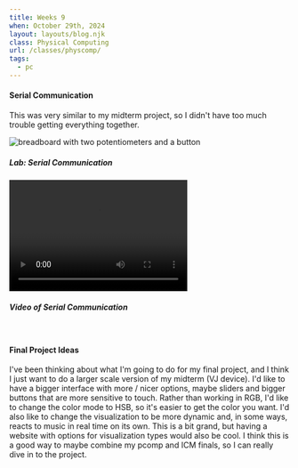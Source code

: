 ```yaml
---
title: Weeks 9
when: October 29th, 2024
layout: layouts/blog.njk
class: Physical Computing
url: /classes/physcomp/
tags:
  - pc
---
```


#### Serial Communication

This was very similar to my midterm project, so I didn't have too much trouble getting everything together.

<div class="img-div">

<div class="img-cont">
  <img class="blog-img" alt="breadboard with two potentiometers and a button" src="https://cdn.glitch.global/d7ac8ce9-d6b5-4915-b92c-e6f0bf0d0c29/IMG_4316.JPG?v=1730774197337">
  <h5>
    Lab: Serial Communication
  </h5>
  </div>
  <div class="vid-aud">
  <video width="320" height="200" controls>
  <source src="https://cdn.glitch.me/d7ac8ce9-d6b5-4915-b92c-e6f0bf0d0c29/IMG_4317.MOV?v=1730774212975" >
Your browser does not support the video tag.
</video><h5>
    <i>Video of Serial Communication</i>
  </h5>
  </div>
  </div><br>

#### Final Project Ideas

I've been thinking about what I'm going to do for my final project, and I think I just want to do a larger scale
version of my midterm (VJ device). I'd like to have a bigger interface with more / nicer options, maybe sliders and bigger buttons that are more sensitive to touch. Rather than working in RGB, I'd like
to change the color mode to HSB, so it's easier to get the color you want. I'd also like to change the visualization to be more dynamic and, in some ways, reacts to music in real time on its own.
This is a bit grand, but having a website with options for visualization types would also be cool. I think this is a good way to maybe combine my pcomp and ICM finals, so I can really dive in to the project.
